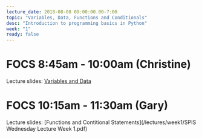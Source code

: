 ```yaml
---
lecture_date: 2018-08-08 09:00:00.00-7:00
topic: "Variables, Data, Functions and Conditionals"
desc: "Introduction to programming basics in Python"
week: "1"
ready: false
---
```


# FOCS 8:45am - 10:00am (Christine)

Lecture slides: [Variables and Data](../W1Wed845_PythonVariablesDataMethods.pdf)




# FOCS 10:15am - 11:30am (Gary)

Lecture slides: [Functions and Contitional Statements](/lectures/week1/SPIS Wednesday Lecture Week 1.pdf)

